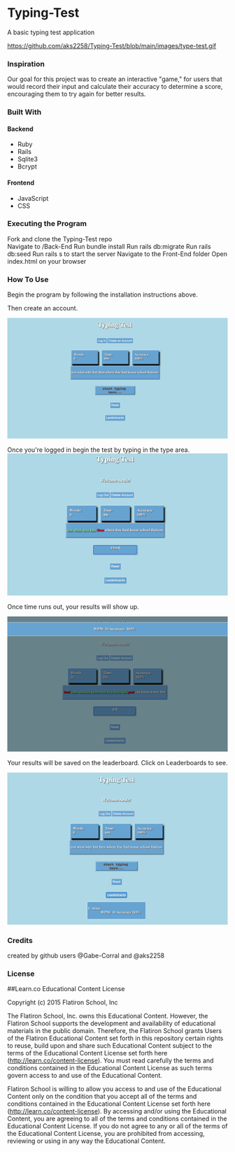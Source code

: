 # Typing-Test

A basic typing test application

https://github.com/aks2258/Typing-Test/blob/main/images/type-test.gif

### Inspiration

Our goal for this project was to create an interactive "game," for users that would record their input and calculate their accuracy to determine a score, encouraging them to try again for better results.

### Built With

#### Backend

* Ruby
* Rails
* Sqlite3
* Bcrypt

#### Frontend

* JavaScript
* CSS

### Executing the Program

Fork and clone the Typing-Test repo  
Navigate to /Back-End
Run bundle install
Run rails db:migrate
Run rails db:seed
Run rails s to start the server
Navigate to the Front-End folder
Open index.html on your browser


### How To Use

Begin the program by following the installation instructions above. 

Then create an account.

![Alt text](https://github.com/aks2258/Typing-Test/blob/main/images/Home.png)

Once you're logged in begin the test by typing in the type area.
![Alt text](https://github.com/aks2258/Typing-Test/blob/main/images/Typing.png)

Once time runs out, your results will show up.

![Alt text](https://github.com/aks2258/Typing-Test/blob/main/images/Results.png)

Your results will be saved on the leaderboard. Click on Leaderboards to see. 

![Alt text](https://github.com/aks2258/Typing-Test/blob/main/images/Leaderboards.png)


### Credits

created by github users @Gabe-Corral and @aks2258  


### License

##Learn.co Educational Content License

Copyright (c) 2015 Flatiron School, Inc

The Flatiron School, Inc. owns this Educational Content. However, the Flatiron School supports the development and availability of educational materials in the public domain. Therefore, the Flatiron School grants Users of the Flatiron Educational Content set forth in this repository certain rights to reuse, build upon and share such Educational Content subject to the terms of the Educational Content License set forth here (http://learn.co/content-license). You must read carefully the terms and conditions contained in the Educational Content License as such terms govern access to and use of the Educational Content.

Flatiron School is willing to allow you access to and use of the Educational Content only on the condition that you accept all of the terms and conditions contained in the Educational Content License set forth here (http://learn.co/content-license). By accessing and/or using the Educational Content, you are agreeing to all of the terms and conditions contained in the Educational Content License. If you do not agree to any or all of the terms of the Educational Content License, you are prohibited from accessing, reviewing or using in any way the Educational Content.
